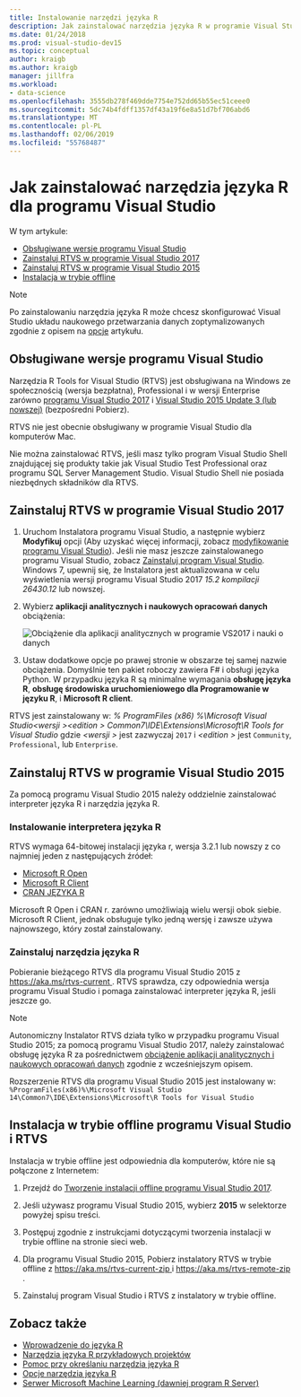 ```yaml
---
title: Instalowanie narzędzi języka R
description: Jak zainstalować narzędzia języka R w programie Visual Studio 2017 i Visual Studio 2015, łącznie z instalacji w trybie offline.
ms.date: 01/24/2018
ms.prod: visual-studio-dev15
ms.topic: conceptual
author: kraigb
ms.author: kraigb
manager: jillfra
ms.workload:
- data-science
ms.openlocfilehash: 3555db278f469dde7754e752dd65b55ec51ceee0
ms.sourcegitcommit: 5dc74b4fdff1357df43a19f6e8a51d7bf706abd6
ms.translationtype: MT
ms.contentlocale: pl-PL
ms.lasthandoff: 02/06/2019
ms.locfileid: "55768487"
---
```

# <a name="how-to-install-r-tools-for-visual-studio"></a>Jak zainstalować narzędzia języka R dla programu Visual Studio

W tym artykule:

- [Obsługiwane wersje programu Visual Studio](#supported-versions-of-visual-studio)
- [Zainstaluj RTVS w programie Visual Studio 2017](#installing-rtvs-in-visual-studio-2017)
- [Zainstaluj RTVS w programie Visual Studio 2015](#installing-rtvs-in-visual-studio-2015)
- [Instalacja w trybie offline](#offline-installation-of-visual-studio-and-rtvs)

> [!Note]
> Po zainstalowaniu narzędzia języka R może chcesz skonfigurować Visual Studio układu naukowego przetwarzania danych zoptymalizowanych zgodnie z opisem na [opcje](options-for-r-tools-in-visual-studio.md) artykułu.

## <a name="supported-versions-of-visual-studio"></a>Obsługiwane wersje programu Visual Studio

Narzędzia R Tools for Visual Studio (RTVS) jest obsługiwana na Windows ze społecznością (wersja bezpłatna), Professional i w wersji Enterprise zarówno [programu Visual Studio 2017](https://visualstudio.microsoft.com/downloads/?utm_medium=microsoft&utm_source=docs.microsoft.com&utm_campaign=inline+link&utm_content=download+vs2017) i [Visual Studio 2015 Update 3 (lub nowszej)](http://go.microsoft.com/fwlink/?LinkId=691129) (bezpośredni Pobierz).

RTVS nie jest obecnie obsługiwany w programie Visual Studio dla komputerów Mac.

Nie można zainstalować RTVS, jeśli masz tylko program Visual Studio Shell znajdującej się produkty takie jak Visual Studio Test Professional oraz programu SQL Server Management Studio. Visual Studio Shell nie posiada niezbędnych składników dla RTVS.

## <a name="install-rtvs-in-visual-studio-2017"></a>Zainstaluj RTVS w programie Visual Studio 2017

1. Uruchom Instalatora programu Visual Studio, a następnie wybierz **Modyfikuj** opcji (Aby uzyskać więcej informacji, zobacz [modyfikowanie programu Visual Studio](../install/modify-visual-studio.md)). Jeśli nie masz jeszcze zainstalowanego programu Visual Studio, zobacz [Zainstaluj program Visual Studio](../install/install-visual-studio.md). Windows 7, upewnij się, że Instalatora jest aktualizowana w celu wyświetlenia wersji programu Visual Studio 2017 *15.2 kompilacji 26430.12* lub nowszej.

1. Wybierz **aplikacji analitycznych i naukowych opracowań danych** obciążenia:

    ![Obciążenie dla aplikacji analitycznych w programie VS2017 i nauki o danych](media/installation-data-science-workload.png)

1. Ustaw dodatkowe opcje po prawej stronie w obszarze tej samej nazwie obciążenia. Domyślnie ten pakiet roboczy zawiera F# i obsługi języka Python. W przypadku języka R są minimalne wymagania **obsługę języka R**, **obsługę środowiska uruchomieniowego dla Programowanie w języku R**, i **Microsoft R client**.

RTVS jest zainstalowany w: *% ProgramFiles (x86) %\Microsoft Visual Studio\<wersji >\<edition > Common7\IDE\Extensions\Microsoft\R Tools for Visual Studio* gdzie  *\<wersji >* jest zazwyczaj `2017` i  *\<edition >* jest `Community`, `Professional`, lub `Enterprise`.

## <a name="install-rtvs-in-visual-studio-2015"></a>Zainstaluj RTVS w programie Visual Studio 2015

Za pomocą programu Visual Studio 2015 należy oddzielnie zainstalować interpreter języka R i narzędzia języka R.

### <a name="install-an-r-interpreter"></a>Instalowanie interpretera języka R

RTVS wymaga 64-bitowej instalacji języka r, wersja 3.2.1 lub nowszy z co najmniej jeden z następujących źródeł:

- [Microsoft R Open](https://mran.microsoft.com/download/)
- [Microsoft R Client](/machine-learning-server/r-client/what-is-microsoft-r-client)
- [CRAN JĘZYKA R](https://cran.r-project.org/bin/windows/base/)

Microsoft R Open i CRAN r. zarówno umożliwiają wielu wersji obok siebie. Microsoft R Client, jednak obsługuje tylko jedną wersję i zawsze używa najnowszego, który został zainstalowany.

### <a name="install-the-r-tools"></a>Zainstaluj narzędzia języka R

Pobieranie bieżącego RTVS dla programu Visual Studio 2015 z [ https://aka.ms/rtvs-current ](https://aka.ms/rtvs-current). RTVS sprawdza, czy odpowiednia wersja programu Visual Studio i pomaga zainstalować interpreter języka R, jeśli jeszcze go.

> [!Note]
> Autonomiczny Instalator RTVS działa tylko w przypadku programu Visual Studio 2015; za pomocą programu Visual Studio 2017, należy zainstalować obsługę języka R za pośrednictwem [obciążenie aplikacji analitycznych i naukowych opracowań danych](#installing-rtvs-in-visual-studio-2017) zgodnie z wcześniejszym opisem.

Rozszerzenie RTVS dla programu Visual Studio 2015 jest instalowany w: `%ProgramFiles(x86)%\Microsoft Visual Studio 14\Common7\IDE\Extensions\Microsoft\R Tools for Visual Studio`

## <a name="offline-installation-of-visual-studio-and-rtvs"></a>Instalacja w trybie offline programu Visual Studio i RTVS

Instalacja w trybie offline jest odpowiednia dla komputerów, które nie są połączone z Internetem:

1. Przejdź do [Tworzenie instalacji offline programu Visual Studio 2017](../install/create-an-offline-installation-of-visual-studio.md).

1. Jeśli używasz programu Visual Studio 2015, wybierz **2015** w selektorze powyżej spisu treści.

1. Postępuj zgodnie z instrukcjami dotyczącymi tworzenia instalacji w trybie offline na stronie sieci web.

1. Dla programu Visual Studio 2015, Pobierz instalatory RTVS w trybie offline z [ https://aka.ms/rtvs-current-zip ](https://aka.ms/rtvs-current-zip) i [ https://aka.ms/rtvs-remote-zip ](https://aka.ms/rtvs-remote-zip).

1. Zainstaluj program Visual Studio i RTVS z instalatory w trybie offline.

## <a name="see-also"></a>Zobacz także

- [Wprowadzenie do języka R](getting-started-with-r.md)
- [Narzędzia języka R przykładowych projektów](getting-started-samples.md)
- [Pomoc przy określaniu narzędzia języka R](getting-started-help.md)
- [Opcje narzędzia języka R](options-for-r-tools-in-visual-studio.md)
- [Serwer Microsoft Machine Learning (dawniej program R Server)](/machine-learning-server/)